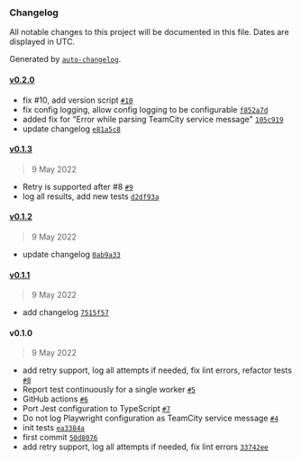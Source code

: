 ### Changelog

All notable changes to this project will be documented in this file. Dates are displayed in UTC.

Generated by [`auto-changelog`](https://github.com/CookPete/auto-changelog).

#### [v0.2.0](https://github.com/artemrudenko/playwright-teamcity-reporter/compare/v0.1.3...v0.2.0)

- fix #10, add version script [`#10`](https://github.com/artemrudenko/playwright-teamcity-reporter/issues/10)
- fix config logging, allow config logging to be configurable [`f852a7d`](https://github.com/artemrudenko/playwright-teamcity-reporter/commit/f852a7dd4108d40635073c386eac89d784ac6752)
- added fix for "Error while parsing TeamCity service message" [`105c919`](https://github.com/artemrudenko/playwright-teamcity-reporter/commit/105c919253acd0ebf88b3bc077be30a5fb188128)
- update changelog [`e81a5c8`](https://github.com/artemrudenko/playwright-teamcity-reporter/commit/e81a5c82e0cc4da90870c11233baec40c367c21e)

#### [v0.1.3](https://github.com/artemrudenko/playwright-teamcity-reporter/compare/v0.1.2...v0.1.3)

> 9 May 2022

- Retry is supported after #8 [`#9`](https://github.com/artemrudenko/playwright-teamcity-reporter/pull/9)
- log all results, add new tests [`d2df93a`](https://github.com/artemrudenko/playwright-teamcity-reporter/commit/d2df93aad8af5ec077dd8207098efbe779f4fce8)

#### [v0.1.2](https://github.com/artemrudenko/playwright-teamcity-reporter/compare/v0.1.1...v0.1.2)

> 9 May 2022

- update changelog [`0ab9a33`](https://github.com/artemrudenko/playwright-teamcity-reporter/commit/0ab9a3322ebbd760b51f5eb49387c01fac1c3825)

#### [v0.1.1](https://github.com/artemrudenko/playwright-teamcity-reporter/compare/v0.1.0...v0.1.1)

> 9 May 2022

- add changelog [`7515f57`](https://github.com/artemrudenko/playwright-teamcity-reporter/commit/7515f57d81df1d1d93f792a9933426beee4472d2)

#### v0.1.0

> 9 May 2022

- add retry support, log all attempts if needed, fix lint errors, refactor tests [`#8`](https://github.com/artemrudenko/playwright-teamcity-reporter/pull/8)
- Report test continuously for a single worker [`#5`](https://github.com/artemrudenko/playwright-teamcity-reporter/pull/5)
- GitHub actions [`#6`](https://github.com/artemrudenko/playwright-teamcity-reporter/pull/6)
- Port Jest configuration to TypeScript [`#7`](https://github.com/artemrudenko/playwright-teamcity-reporter/pull/7)
- Do not log Playwright configuration as TeamCity service message [`#4`](https://github.com/artemrudenko/playwright-teamcity-reporter/pull/4)
- init tests [`ea3384a`](https://github.com/artemrudenko/playwright-teamcity-reporter/commit/ea3384a84dad3ca049deff77af22d5109e0ed841)
- first commit [`50d8076`](https://github.com/artemrudenko/playwright-teamcity-reporter/commit/50d80766ebefc74ce2e097b9260a3e9ed7dd7a29)
- add retry support, log all attempts if needed, fix lint errors [`33742ee`](https://github.com/artemrudenko/playwright-teamcity-reporter/commit/33742ee6fac3ebdc03417cb06a01c7d552c401af)
